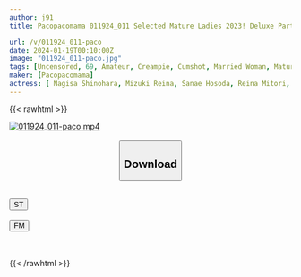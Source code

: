 ```yaml
---
author: j91
title: Pacopacomama 011924_011 Selected Mature Ladies 2023! Deluxe Part.2 Nagisa Shinohara Mizuki Reina Sanae Hosoda Reina Mitori Shizuka Oshiro

url: /v/011924_011-paco
date: 2024-01-19T00:10:00Z
image: "011924_011-paco.jpg"
tags: [Uncensored, 69, Amateur, Creampie, Cumshot, Married Woman, Mature Woman, Nice Ass, Sexy Legs, Slender]
maker: [Pacopacomama]
actress: [ Nagisa Shinohara, Mizuki Reina, Sanae Hosoda, Reina Mitori, Shizuka Oshiro]
---
```



{{< rawhtml >}}

<div class="video" data-videoid="0pd7kX0lWltbpGa">
    <a href="javascript:;">
        <img src="/v/011924_011-paco/011924_011-paco.jpg" width="WIDTH" height="HEIGHT" alt="011924_011-paco.mp4" loading="lazy">
    </a>
</div>

<script type="text/javascript" src="https://j91.asia/asset/on-demand-st.js"></script>

<br>
  <link rel="stylesheet" href="https://j91.asia/asset/bs5.css">
  
  <center>
  <button class="btn btn-primary" type="button" data-bs-toggle="collapse" data-bs-target=".multi-collapse" aria-expanded="false" aria-controls="multiCollapseExample1 multiCollapseExample2"><h2>Download</h2></button></center>
</p>
<div class="row">
  <div class="col">
    <div class="collapse multi-collapse" id="multiCollapseExample1">
      <div class="card card-body">
	      	      <br>
<div class="buttons">  
<a href="https://streamtape.to/v/0pd7kX0lWltbpGa" target="_blank"><button class="btn-hover color-3"><i class="fa fa-download"></i> ST</button></a></div>
    </div>
  </div>
</div>
  <div class="col">
    <div class="collapse multi-collapse" id="multiCollapseExample2">
      <div class="card card-body">
	      <br>
<div class="buttons">
    <a href="https://filemoon.sx/d/l7ow99kdbpk6" target="_blank"><button class="btn-hover color-8"><i class="fa fa-download"></i> FM</button></a></div>
<br><br>
      </div>
    </div>
  </div>
</div>

{{< /rawhtml >}}